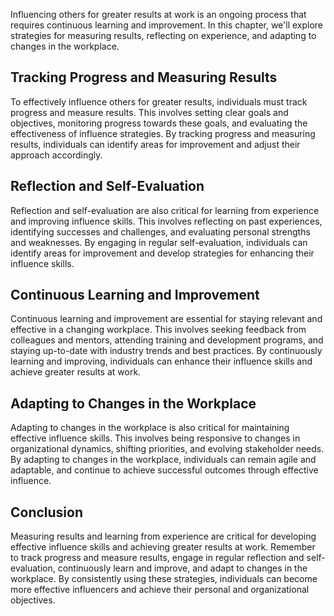 
Influencing others for greater results at work is an ongoing process that requires continuous learning and improvement. In this chapter, we'll explore strategies for measuring results, reflecting on experience, and adapting to changes in the workplace.

Tracking Progress and Measuring Results
---------------------------------------

To effectively influence others for greater results, individuals must track progress and measure results. This involves setting clear goals and objectives, monitoring progress towards these goals, and evaluating the effectiveness of influence strategies. By tracking progress and measuring results, individuals can identify areas for improvement and adjust their approach accordingly.

Reflection and Self-Evaluation
------------------------------

Reflection and self-evaluation are also critical for learning from experience and improving influence skills. This involves reflecting on past experiences, identifying successes and challenges, and evaluating personal strengths and weaknesses. By engaging in regular self-evaluation, individuals can identify areas for improvement and develop strategies for enhancing their influence skills.

Continuous Learning and Improvement
-----------------------------------

Continuous learning and improvement are essential for staying relevant and effective in a changing workplace. This involves seeking feedback from colleagues and mentors, attending training and development programs, and staying up-to-date with industry trends and best practices. By continuously learning and improving, individuals can enhance their influence skills and achieve greater results at work.

Adapting to Changes in the Workplace
------------------------------------

Adapting to changes in the workplace is also critical for maintaining effective influence skills. This involves being responsive to changes in organizational dynamics, shifting priorities, and evolving stakeholder needs. By adapting to changes in the workplace, individuals can remain agile and adaptable, and continue to achieve successful outcomes through effective influence.

Conclusion
----------

Measuring results and learning from experience are critical for developing effective influence skills and achieving greater results at work. Remember to track progress and measure results, engage in regular reflection and self-evaluation, continuously learn and improve, and adapt to changes in the workplace. By consistently using these strategies, individuals can become more effective influencers and achieve their personal and organizational objectives.
